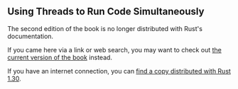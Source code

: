 ## Using Threads to Run Code Simultaneously

The second edition of the book is no longer distributed with Rust's documentation.

If you came here via a link or web search, you may want to check out [the current
version of the book](../ch16-01-threads.html) instead.

If you have an internet connection, you can [find a copy distributed with
Rust
1.30](https://doc.rust-lang.org/1.30.0/book/second-edition/ch16-01-threads.html).